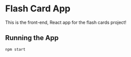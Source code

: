 # Flash Card App

This is the front-end, React app for the flash cards project!

## Running the App

`npm start`
